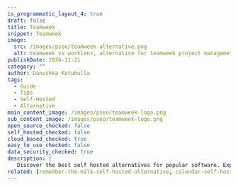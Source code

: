 ```yaml
---
is_programmatic_layout_4: true
draft: false
title: Teamweek
snippet: Teamweek
image:
  src: /images/pseo/teamweek-alternative.png
  alt: teamweek vs worklenz, alternative for teamweek project managemet tool, task management, resource management, productivity, self-hosted
publishDate: 2024-11-21
category: ""
author: Danushka Katubulla
tags:
  - Guide
  - Tips
  - Self-Hosted
  - Alternative
main_content_image: /images/pseo/teamweek-logo.png
sub_content_image: /images/pseo/teamweek-logo.png
open_source_checked: false
self_hosted_checked: false
cloud_based_checked: true
easy_to_use_checked: false
data_security_checked: true
description: |
   Discover the best self hosted alternatives for popular software. Explore our comprehensive guides and find the perfect solution for your needs today.
related: [remember-the-milk-self-hosted-alternative, calendar-self-hosted-alternative, slack-self-hosted-alternative, nutcache-self-hosted-alternative]
---
```

